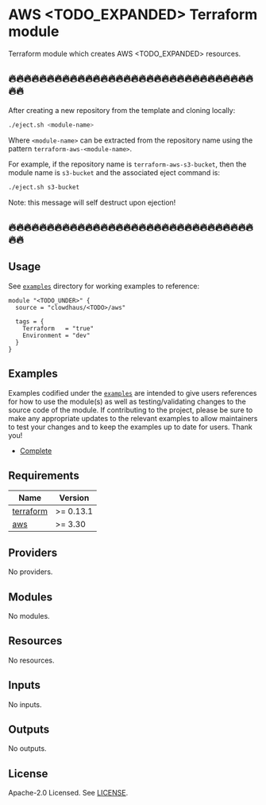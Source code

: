 # AWS <TODO_EXPANDED> Terraform module

Terraform module which creates AWS <TODO_EXPANDED> resources.

<!--START--->
## 🔥🔥🔥🔥🔥🔥🔥🔥🔥🔥🔥🔥🔥🔥🔥🔥🔥🔥🔥🔥🔥🔥🔥🔥🔥🔥🔥🔥🔥🔥🔥🔥🔥🔥

After creating a new repository from the template and cloning locally:

```bash
./eject.sh <module-name>
```

Where `<module-name>` can be extracted from the repository name using the pattern `terraform-aws-<module-name>`.

For example, if the repository name is `terraform-aws-s3-bucket`, then the module name is `s3-bucket` and the associated eject command is:

```bash
./eject.sh s3-bucket
```

Note: this message will self destruct upon ejection!

## 🔥🔥🔥🔥🔥🔥🔥🔥🔥🔥🔥🔥🔥🔥🔥🔥🔥🔥🔥🔥🔥🔥🔥🔥🔥🔥🔥🔥🔥🔥🔥🔥🔥🔥
<!---END--->
## Usage

See [`examples`](https://github.com/clowdhaus/terraform-aws-<TODO>/tree/main/examples) directory for working examples to reference:

```hcl
module "<TODO_UNDER>" {
  source = "clowdhaus/<TODO>/aws"

  tags = {
    Terraform   = "true"
    Environment = "dev"
  }
}
```

## Examples

Examples codified under the [`examples`](https://github.com/clowdhaus/terraform-aws-<TODO>/tree/main/examples) are intended to give users references for how to use the module(s) as well as testing/validating changes to the source code of the module. If contributing to the project, please be sure to make any appropriate updates to the relevant examples to allow maintainers to test your changes and to keep the examples up to date for users. Thank you!

- [Complete](https://github.com/clowdhaus/terraform-aws-<TODO>/tree/main/examples/complete)

<!-- BEGINNING OF PRE-COMMIT-TERRAFORM DOCS HOOK -->
## Requirements

| Name | Version |
|------|---------|
| <a name="requirement_terraform"></a> [terraform](#requirement\_terraform) | >= 0.13.1 |
| <a name="requirement_aws"></a> [aws](#requirement\_aws) | >= 3.30 |

## Providers

No providers.

## Modules

No modules.

## Resources

No resources.

## Inputs

No inputs.

## Outputs

No outputs.
<!-- END OF PRE-COMMIT-TERRAFORM DOCS HOOK -->

## License

Apache-2.0 Licensed. See [LICENSE](https://github.com/clowdhaus/terraform-aws-<TODO>/blob/main/LICENSE).
